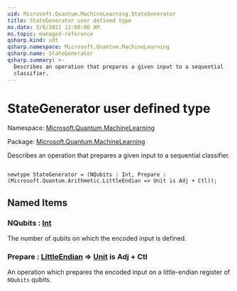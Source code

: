```yaml
---
uid: Microsoft.Quantum.MachineLearning.StateGenerator
title: StateGenerator user defined type
ms.date: 5/6/2021 12:00:00 AM
ms.topic: managed-reference
qsharp.kind: udt
qsharp.namespace: Microsoft.Quantum.MachineLearning
qsharp.name: StateGenerator
qsharp.summary: >-
  Describes an operation that prepares a given input to a sequential
  classifier.
---
```


# StateGenerator user defined type

Namespace: [Microsoft.Quantum.MachineLearning](xref:Microsoft.Quantum.MachineLearning)

Package: [Microsoft.Quantum.MachineLearning](https://nuget.org/packages/Microsoft.Quantum.MachineLearning)


Describes an operation that prepares a given input to a sequentialclassifier.

```qsharp

newtype StateGenerator = (NQubits : Int, Prepare : (Microsoft.Quantum.Arithmetic.LittleEndian => Unit is Adj + Ctl));
```



## Named Items

### NQubits : [Int](xref:microsoft.quantum.qsharp.valueliterals#int-literals)

The number of qubits on which the encoded input is defined.
### Prepare : [LittleEndian](xref:Microsoft.Quantum.Arithmetic.LittleEndian) => [Unit](xref:microsoft.quantum.qsharp.valueliterals#unit-literal)  is Adj + Ctl

An operation which prepares the encoded input on a little-endianregister of `NQubits` qubits.